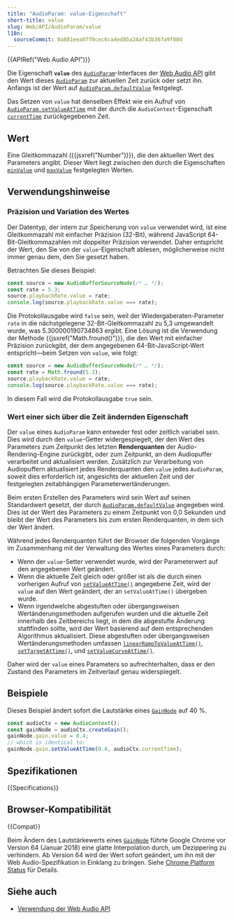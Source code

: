 ```yaml
---
title: "AudioParam: value-Eigenschaft"
short-title: value
slug: Web/API/AudioParam/value
l10n:
  sourceCommit: 0a881eea07f0cec6ca4ed85a24af43b367a9f80d
---
```


{{APIRef("Web Audio API")}}

Die Eigenschaft **`value`** des [`AudioParam`](/de/docs/Web/API/AudioParam)-Interfaces der [Web Audio API](/de/docs/Web/API/Web_Audio_API) gibt den Wert dieses [`AudioParam`](/de/docs/Web/API/AudioParam) zur aktuellen Zeit zurück oder setzt ihn. Anfangs ist der Wert auf [`AudioParam.defaultValue`](/de/docs/Web/API/AudioParam/defaultValue) festgelegt.

Das Setzen von `value` hat denselben Effekt wie ein Aufruf von [`AudioParam.setValueAtTime`](/de/docs/Web/API/AudioParam/setValueAtTime) mit der durch die `AudioContext`-Eigenschaft [`currentTime`](/de/docs/Web/API/BaseAudioContext/currentTime) zurückgegebenen Zeit.

## Wert

Eine Gleitkommazahl ({{jsxref("Number")}}), die den aktuellen Wert des Parameters angibt. Dieser Wert liegt zwischen den durch die Eigenschaften [`minValue`](/de/docs/Web/API/AudioParam/minValue) und [`maxValue`](/de/docs/Web/API/AudioParam/maxValue) festgelegten Werten.

## Verwendungshinweise

### Präzision und Variation des Wertes

Der Datentyp, der intern zur Speicherung von `value` verwendet wird, ist eine Gleitkommazahl mit einfacher Präzision (32-Bit), während JavaScript 64-Bit-Gleitkommazahlen mit doppelter Präzision verwendet. Daher entspricht der Wert, den Sie von der `value`-Eigenschaft ablesen, möglicherweise nicht immer genau dem, den Sie gesetzt haben.

Betrachten Sie dieses Beispiel:

```js
const source = new AudioBufferSourceNode(/* … */);
const rate = 5.3;
source.playbackRate.value = rate;
console.log(source.playbackRate.value === rate);
```

Die Protokollausgabe wird `false` sein, weil der Wiedergaberaten-Parameter `rate` in die nächstgelegene 32-Bit-Gleitkommazahl zu 5,3 umgewandelt wurde, was 5.300000190734863 ergibt. Eine Lösung ist die Verwendung der Methode {{jsxref("Math.fround()")}}, die den Wert mit einfacher Präzision zurückgibt, der dem angegebenen 64-Bit-JavaScript-Wert entspricht—beim Setzen von `value`, wie folgt:

```js
const source = new AudioBufferSourceNode(/* … */);
const rate = Math.fround(5.3);
source.playbackRate.value = rate;
console.log(source.playbackRate.value === rate);
```

In diesem Fall wird die Protokollausgabe `true` sein.

### Wert einer sich über die Zeit ändernden Eigenschaft

Der `value` eines `AudioParam` kann entweder fest oder zeitlich variabel sein. Dies wird durch den `value`-Getter widergespiegelt, der den Wert des Parameters zum Zeitpunkt des letzten **Renderquanten** der Audio-Rendering-Engine zurückgibt, oder zum Zeitpunkt, an dem Audiopuffer verarbeitet und aktualisiert werden. Zusätzlich zur Verarbeitung von Audiopuffern aktualisiert jedes Renderquanten den `value` jedes `AudioParam`, soweit dies erforderlich ist, angesichts der aktuellen Zeit und der festgelegten zeitabhängigen Parameterwertänderungen.

Beim ersten Erstellen des Parameters wird sein Wert auf seinen Standardwert gesetzt, der durch [`AudioParam.defaultValue`](/de/docs/Web/API/AudioParam/defaultValue) angegeben wird. Dies ist der Wert des Parameters zu einem Zeitpunkt von 0,0 Sekunden und bleibt der Wert des Parameters bis zum ersten Renderquanten, in dem sich der Wert ändert.

Während jedes Renderquanten führt der Browser die folgenden Vorgänge im Zusammenhang mit der Verwaltung des Wertes eines Parameters durch:

- Wenn der `value`-Setter verwendet wurde, wird der Parameterwert auf den angegebenen Wert geändert.
- Wenn die aktuelle Zeit gleich oder größer ist als die durch einen vorherigen Aufruf von [`setValueAtTime()`](/de/docs/Web/API/AudioParam/setValueAtTime) angegebene Zeit, wird der `value` auf den Wert geändert, der an `setValueAtTime()` übergeben wurde.
- Wenn irgendwelche abgestuften oder übergangsweisen Wertänderungsmethoden aufgerufen wurden und die aktuelle Zeit innerhalb des Zeitbereichs liegt, in dem die abgestufte Änderung stattfinden sollte, wird der Wert basierend auf dem entsprechenden Algorithmus aktualisiert. Diese abgestuften oder übergangsweisen Wertänderungsmethoden umfassen [`linearRampToValueAtTime()`](/de/docs/Web/API/AudioParam/linearRampToValueAtTime), [`setTargetAtTime()`](/de/docs/Web/API/AudioParam/setTargetAtTime), und [`setValueCurveAtTime()`](/de/docs/Web/API/AudioParam/setValueCurveAtTime).

Daher wird der `value` eines Parameters so aufrechterhalten, dass er den Zustand des Parameters im Zeitverlauf genau widerspiegelt.

## Beispiele

Dieses Beispiel ändert sofort die Lautstärke eines [`GainNode`](/de/docs/Web/API/GainNode) auf 40 %.

```js
const audioCtx = new AudioContext();
const gainNode = audioCtx.createGain();
gainNode.gain.value = 0.4;
// which is identical to:
gainNode.gain.setValueAtTime(0.4, audioCtx.currentTime);
```

## Spezifikationen

{{Specifications}}

## Browser-Kompatibilität

{{Compat}}

Beim Ändern des Lautstärkewerts eines [`GainNode`](/de/docs/Web/API/GainNode) führte Google Chrome vor Version 64 (Januar 2018) eine glatte Interpolation durch, um Dezippering zu verhindern. Ab Version 64 wird der Wert sofort geändert, um ihn mit der Web Audio-Spezifikation in Einklang zu bringen. Siehe [Chrome Platform Status](https://chromestatus.com/feature/5287995770929152) für Details.

## Siehe auch

- [Verwendung der Web Audio API](/de/docs/Web/API/Web_Audio_API/Using_Web_Audio_API)
